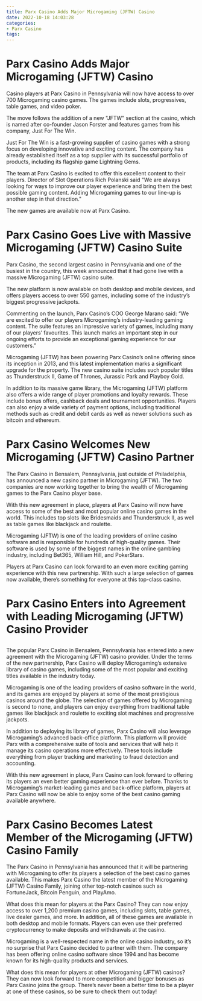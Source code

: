 ```yaml
---
title: Parx Casino Adds Major Microgaming (JFTW) Casino
date: 2022-10-18 14:03:28
categories:
- Parx Casino
tags:
---
```



#  Parx Casino Adds Major Microgaming (JFTW) Casino

Casino players at Parx Casino in Pennsylvania will now have access to over 700 Microgaming casino games. The games include slots, progressives, table games, and video poker.

The move follows the addition of a new "JFTW" section at the casino, which is named after co-founder Jason Forster and features games from his company, Just For The Win.

Just For The Win is a fast-growing supplier of casino games with a strong focus on developing innovative and exciting content. The company has already established itself as a top supplier with its successful portfolio of products, including its flagship game Lightning Gems.

The team at Parx Casino is excited to offer this excellent content to their players. Director of Slot Operations Rich Polanski said "We are always looking for ways to improve our player experience and bring them the best possible gaming content. Adding Microgaming games to our line-up is another step in that direction."

The new games are available now at Parx Casino.

#  Parx Casino Goes Live with Massive Microgaming (JFTW) Casino Suite

Parx Casino, the second largest casino in Pennsylvania and one of the busiest in the country, this week announced that it had gone live with a massive Microgaming (JFTW) casino suite.

The new platform is now available on both desktop and mobile devices, and offers players access to over 550 games, including some of the industry’s biggest progressive jackpots.

Commenting on the launch, Parx Casino’s COO George Marano said: “We are excited to offer our players Microgaming’s industry-leading gaming content. The suite features an impressive variety of games, including many of our players’ favourites. This launch marks an important step in our ongoing efforts to provide an exceptional gaming experience for our customers.”

Microgaming (JFTW) has been powering Parx Casino’s online offering since its inception in 2013, and this latest implementation marks a significant upgrade for the property. The new casino suite includes such popular titles as Thunderstruck II, Game of Thrones, Jurassic Park and Playboy Gold.

In addition to its massive game library, the Microgaming (JFTW) platform also offers a wide range of player promotions and loyalty rewards. These include bonus offers, cashback deals and tournament opportunities. Players can also enjoy a wide variety of payment options, including traditional methods such as credit and debit cards as well as newer solutions such as bitcoin and ethereum.

#  Parx Casino Welcomes New Microgaming (JFTW) Casino Partner

The Parx Casino in Bensalem, Pennsylvania, just outside of Philadelphia, has announced a new casino partner in Microgaming (JFTW). The two companies are now working together to bring the wealth of Microgaming games to the Parx Casino player base.

With this new agreement in place, players at Parx Casino will now have access to some of the best and most popular online casino games in the world. This includes top slots like Bridesmaids and Thunderstruck II, as well as table games like blackjack and roulette.

Microgaming (JFTW) is one of the leading providers of online casino software and is responsible for hundreds of high-quality games. Their software is used by some of the biggest names in the online gambling industry, including Bet365, William Hill, and PokerStars.

Players at Parx Casino can look forward to an even more exciting gaming experience with this new partnership. With such a large selection of games now available, there’s something for everyone at this top-class casino.

#  Parx Casino Enters into Agreement with Leading Microgaming (JFTW) Casino Provider

##

The popular Parx Casino in Bensalem, Pennsylvania has entered into a new agreement with the Microgaming (JFTW) casino provider. Under the terms of the new partnership, Parx Casino will deploy Microgaming’s extensive library of casino games, including some of the most popular and exciting titles available in the industry today.

Microgaming is one of the leading providers of casino software in the world, and its games are enjoyed by players at some of the most prestigious casinos around the globe. The selection of games offered by Microgaming is second to none, and players can enjoy everything from traditional table games like blackjack and roulette to exciting slot machines and progressive jackpots.

In addition to deploying its library of games, Parx Casino will also leverage Microgaming’s advanced back-office platform. This platform will provide Parx with a comprehensive suite of tools and services that will help it manage its casino operations more effectively. These tools include everything from player tracking and marketing to fraud detection and accounting.

With this new agreement in place, Parx Casino can look forward to offering its players an even better gaming experience than ever before. Thanks to Microgaming’s market-leading games and back-office platform, players at Parx Casino will now be able to enjoy some of the best casino gaming available anywhere.

#  Parx Casino Becomes Latest Member of the Microgaming (JFTW) Casino Family

The Parx Casino in Pennsylvania has announced that it will be partnering with Microgaming to offer its players a selection of the best casino games available. This makes Parx Casino the latest member of the Microgaming (JFTW) Casino Family, joining other top-notch casinos such as FortuneJack, Bitcoin Penguin, and PlayAmo.

What does this mean for players at the Parx Casino? They can now enjoy access to over 1,200 premium casino games, including slots, table games, live dealer games, and more. In addition, all of these games are available in both desktop and mobile formats. Players can even use their preferred cryptocurrency to make deposits and withdrawals at the casino.

Microgaming is a well-respected name in the online casino industry, so it’s no surprise that Parx Casino decided to partner with them. The company has been offering online casino software since 1994 and has become known for its high-quality products and services.

What does this mean for players at other Microgaming (JFTW) casinos? They can now look forward to more competition and bigger bonuses as Parx Casino joins the group. There’s never been a better time to be a player at one of these casinos, so be sure to check them out today!